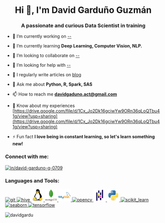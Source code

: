 <h1 align="center">Hi 👋, I'm David Garduño Guzmán</h1>
<h3 align="center">A passionate and curious Data Scientist in training</h3>

- 🔭 I’m currently working on [--](link)

- 🌱 I’m currently learning **Deep Learning, Computer Vision, NLP.**

- 👯 I’m looking to collaborate on [--](link)

- 🤝 I’m looking for help with [--](link)

- 📝 I regularly write articles on [blog](blog)

- 💬 Ask me about **Python, R, Spark, SAS**

- 📫 How to reach me **davidgaduno.act@gmail.com**

- 📄 Know about my experiences [https://drive.google.com/file/d/1Cx_Jo2Dk16gciwYw9ORn36qLoQTbu41g/view?usp=sharing](https://drive.google.com/file/d/1Cx_Jo2Dk16gciwYw9ORn36qLoQTbu41g/view?usp=sharing)

- ⚡ Fun fact **I love being in constant learning, so let's learn something new!**

<h3 align="left">Connect with me:</h3>
<p align="left">
<a href="https://linkedin.com/in/david-garduno-g-0709" target="blank"><img align="center" src="https://raw.githubusercontent.com/rahuldkjain/github-profile-readme-generator/master/src/images/icons/Social/linked-in-alt.svg" alt="in/david-garduno-g-0709" height="30" width="40" /></a>
</p>

<h3 align="left">Languages and Tools:</h3>
<p align="left"> <a href="https://git-scm.com/" target="_blank" rel="noreferrer"> <img src="https://www.vectorlogo.zone/logos/git-scm/git-scm-icon.svg" alt="git" width="40" height="40"/> </a> <a href="https://hive.apache.org/" target="_blank" rel="noreferrer"> <img src="https://www.vectorlogo.zone/logos/apache_hive/apache_hive-icon.svg" alt="hive" width="40" height="40"/> </a> <a href="https://www.linux.org/" target="_blank" rel="noreferrer"> <img src="https://raw.githubusercontent.com/devicons/devicon/master/icons/linux/linux-original.svg" alt="linux" width="40" height="40"/> </a> <a href="https://www.mongodb.com/" target="_blank" rel="noreferrer"> <img src="https://raw.githubusercontent.com/devicons/devicon/master/icons/mongodb/mongodb-original-wordmark.svg" alt="mongodb" width="40" height="40"/> </a> <a href="https://www.mysql.com/" target="_blank" rel="noreferrer"> <img src="https://raw.githubusercontent.com/devicons/devicon/master/icons/mysql/mysql-original-wordmark.svg" alt="mysql" width="40" height="40"/> </a> <a href="https://opencv.org/" target="_blank" rel="noreferrer"> <img src="https://www.vectorlogo.zone/logos/opencv/opencv-icon.svg" alt="opencv" width="40" height="40"/> </a> <a href="https://pandas.pydata.org/" target="_blank" rel="noreferrer"> <img src="https://raw.githubusercontent.com/devicons/devicon/2ae2a900d2f041da66e950e4d48052658d850630/icons/pandas/pandas-original.svg" alt="pandas" width="40" height="40"/> </a> <a href="https://www.python.org" target="_blank" rel="noreferrer"> <img src="https://raw.githubusercontent.com/devicons/devicon/master/icons/python/python-original.svg" alt="python" width="40" height="40"/> </a> <a href="https://scikit-learn.org/" target="_blank" rel="noreferrer"> <img src="https://upload.wikimedia.org/wikipedia/commons/0/05/Scikit_learn_logo_small.svg" alt="scikit_learn" width="40" height="40"/> </a> <a href="https://seaborn.pydata.org/" target="_blank" rel="noreferrer"> <img src="https://seaborn.pydata.org/_images/logo-mark-lightbg.svg" alt="seaborn" width="40" height="40"/> </a> <a href="https://www.tensorflow.org" target="_blank" rel="noreferrer"> <img src="https://www.vectorlogo.zone/logos/tensorflow/tensorflow-icon.svg" alt="tensorflow" width="40" height="40"/> </a> </p>

<p><img align="center" src="https://github-readme-stats.vercel.app/api/top-langs?username=davidgardu&show_icons=true&locale=en&layout=compact" alt="davidgardu" /></p>

